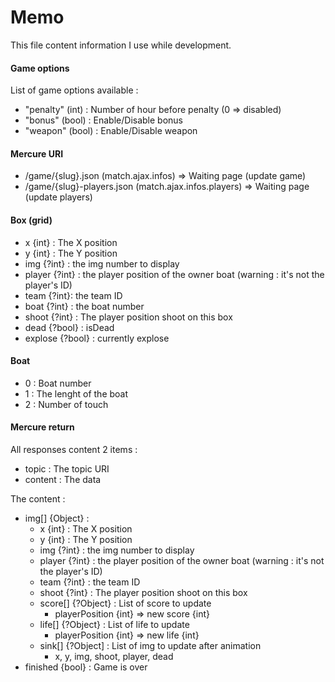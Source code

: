 Memo
====

This file content information I use while development.


#### Game options

List of game options available :  
* "penalty" (int) : Number of hour before penalty (0 => disabled)
* "bonus" (bool) : Enable/Disable bonus
* "weapon" (bool) : Enable/Disable weapon

#### Mercure URI

* /game/{slug}.json (match.ajax.infos) => Waiting page (update game)
* /game/{slug}-players.json (match.ajax.infos.players) => Waiting page (update players)

#### Box (grid)

* x {int} : The X position
* y {int} : The Y position
* img {?int} : the img number to display
* player {?int} : the player position of the owner boat (warning : it's not the player's ID)
* team {?int}: the team ID
* boat {?int} : the boat number
* shoot {?int} : The player position shoot on this box
* dead {?bool} : isDead
* explose {?bool} : currently explose


#### Boat

* 0 : Boat number
* 1 : The lenght of the boat
* 2 : Number of touch

#### Mercure return

All responses content 2 items :
* topic : The topic URI
* content : The data

The content :
* img[] {Object} :
    * x {int} : The X position
    * y {int} : The Y position
    * img {?int} : the img number to display
    * player {?int} : the player position of the owner boat (warning : it's not the player's ID)
    * team {?int} : the team ID
    * shoot {?int} : The player position shoot on this box
    * score[] {?Object} : List of score to update
        * playerPosition {int} => new score {int}
    * life[] {?Object} : List of life to update
        * playerPosition {int} => new life {int}
    * sink[] {?Object] : List of img to update after animation
        * x, y, img, shoot, player, dead
* finished {bool} : Game is over
